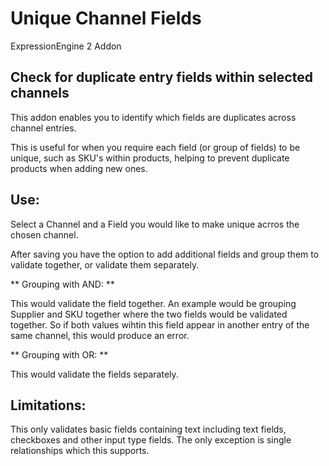 Unique Channel Fields
=====================

ExpressionEngine 2 Addon

Check for duplicate entry fields within selected channels
---------------------------------------------------------

This addon enables you to identify which fields are duplicates across channel entries. 

This is useful for when you require each field (or group of fields) to be unique, such as SKU's within products, helping to prevent duplicate products when adding new ones.


Use:
----

Select a Channel and a Field you would like to make unique acrros the chosen channel.

After saving you have the option to add additional fields and group them to validate together, or validate them separately.

** Grouping with AND: **

This would validate the field together.
An example would be grouping Supplier and SKU together where the two fields would be validated together. So if both values wihtin this field appear in another entry of the same channel, this would produce an error.

** Grouping with OR: **

This would validate the fields separately.


Limitations:
------------

This only validates basic fields containing text including text fields, checkboxes and other input type fields. The only exception is single relationships which this supports.
